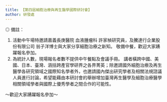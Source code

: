 ```yaml
---
title: 【第四屆細胞治療與再生醫學國際研討會】
author: 研發處
---
```


◎ 備註：

1. 活動中午場特邀請嘉義長庚醫院 血液腫瘤科 許家楨研究員，及騰達行企業股份有限公司 翁子洋博士與大家分享細胞治療之新知。
   敬備中餐，歡迎大家踴躍報名參加。
2. 為統計人數，現場報名者數不提供中午餐點及會議手冊。
   講者橫跨中國、美國、日本、臺灣、涵括跨產官學研界之各界菁英；除邀請國外細胞治療及再生醫學各研究領域之國際知名學者外，也邀請國內傑出研究學者及相關法規諮議人員進行討論，希望能藉由本研討會的舉辦增加臺灣再生醫學及細胞治療醫學相關領域學者與國際上優秀學者之間合作的可能性。

～歡迎大家踴躍報名參加～
